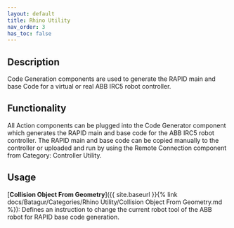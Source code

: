 ```yaml
---
layout: default
title: Rhino Utility
nav_order: 3
has_toc: false
---
```


## Description

Code Generation components are used to generate the RAPID main and base Code for a virtual or real ABB IRC5 robot controller.

## Functionality

All Action components can be plugged into the Code Generator component which generates the RAPID main and base code for the ABB IRC5 robot controller. The RAPID main and base code can be copied manually to the controller or uploaded and run by using the Remote Connection component from Category: Controller Utility.

## Usage

[**Collision Object From Geometry**]({{ site.baseurl }}{% link docs/Batagur/Categories/Rhino Utility/Collision Object From Geometry.md %}): Defines an instruction to change the current robot tool of the ABB robot for RAPID base code generation.